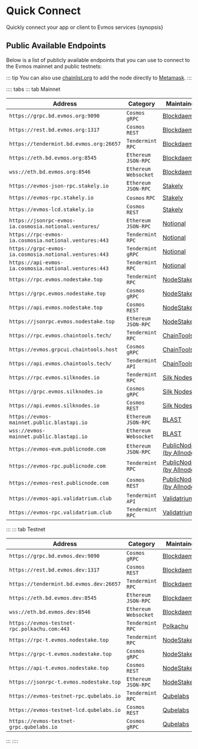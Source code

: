 <!--
order: 2
-->

# Quick Connect

Quickly connect your app or client to Evmos services {synopsis}

## Public Available Endpoints

Below is a list of publicly available endpoints that you can use to connect to the Evmos mainnet and
public testnets:

::: tip
You can also use [chainlist.org](https://chainlist.org/) to add the node directly to [Metamask](./../users/wallets/metamask.md#automatic-import).
:::

<!-- markdown-link-check-disable -->
:::: tabs
::: tab Mainnet

| Address                                       | Category               | Maintainer                              |
| --------------------------------------------- | ---------------------- | --------------------------------------- |
| `https://grpc.bd.evmos.org:9090`              | `Cosmos` `gRPC`        | [Blockdaemon](https://blockdaemon.com/) |
| `https://rest.bd.evmos.org:1317`              | `Cosmos` `REST`        | [Blockdaemon](https://blockdaemon.com/) |
| `https://tendermint.bd.evmos.org:26657`       | `Tendermint` `RPC`     | [Blockdaemon](https://blockdaemon.com/) |
| `https://eth.bd.evmos.org:8545`               | `Ethereum` `JSON-RPC`  | [Blockdaemon](https://blockdaemon.com/) |
| `wss://eth.bd.evmos.org:8546`                 | `Ethereum` `Websocket` | [Blockdaemon](https://blockdaemon.com/) |
| `https://evmos-json-rpc.stakely.io`           | `Ethereum` `JSON-RPC`  | [Stakely](https://stakely.io/)          |
| `https://evmos-rpc.stakely.io`                | `Cosmos` `RPC`         | [Stakely](https://stakely.io/)          |
| `https://evmos-lcd.stakely.io`                | `Cosmos` `REST`        | [Stakely](https://stakely.io/)          |
| `https://jsonrpc-evmos-ia.cosmosia.notional.ventures/` | `Ethereum` `JSON-RPC`  | [Notional](https://notional.ventures/)  |
| `https://rpc-evmos-ia.cosmosia.notional.ventures:443`  | `Tendermint` `RPC`     | [Notional](https://notional.ventures/)  |
| `https://grpc-evmos-ia.cosmosia.notional.ventures:443` | `Tendermint` `gRPC`    | [Notional](https://notional.ventures/)  |
| `https://api-evmos-ia.cosmosia.notional.ventures:443`  | `Tendermint` `RPC`     | [Notional](https://notional.ventures/)  |
| `https://rpc.evmos.nodestake.top`             | `Tendermint` `RPC`     | [NodeStake](https://nodestake.top/)     |
| `https://grpc.evmos.nodestake.top`            | `Cosmos` `gRPC`        | [NodeStake](https://nodestake.top/)     |
| `https://api.evmos.nodestake.top`             | `Cosmos` `REST`        | [NodeStake](https://nodestake.top/)     |
| `https://jsonrpc.evmos.nodestake.top`         | `Ethereum` `JSON-RPC`  | [NodeStake](https://nodestake.top/)     |
| `https://rpc.evmos.chaintools.tech/`          | `Tendermint` `RPC`     | [ChainTools](https://chaintools.tech/)  |
| `https://evmos.grpcui.chaintools.host`        | `Cosmos` `gRPC`        | [ChainTools](https://chaintools.tech/)  |
| `https://api.evmos.chaintools.tech/`          | `Tendermint` `API`     | [ChainTools](https://chaintools.tech/)  |
| `https://rpc.evmos.silknodes.io`              | `Tendermint` `RPC`     | [Silk Nodes](https://silknodes.io/)     |
| `https://grpc.evmos.silknodes.io`             | `Cosmos` `gRPC`        | [Silk Nodes](https://silknodes.io/)     |
| `https://api.evmos.silknodes.io`              | `Cosmos` `REST`        | [Silk Nodes](https://silknodes.io/)     |
| `https://evmos-mainnet.public.blastapi.io`    | `Ethereum` `JSON-RPC`  | [BLAST](https://blastapi.io/)           |
| `wss://evmos-mainnet.public.blastapi.io`      | `Ethereum` `Websocket` | [BLAST](https://blastapi.io/)           |
| `https://evmos-evm.publicnode.com`            | `Ethereum` `JSON-RPC`  | [PublicNode (by Allnodes)](https://evmos.publicnode.com/) |
| `https://evmos-rpc.publicnode.com`            | `Tendermint` `RPC`     | [PublicNode (by Allnodes)](https://evmos.publicnode.com/) |
| `https://evmos-rest.publicnode.com`           | `Cosmos` `REST`        | [PublicNode (by Allnodes)](https://evmos.publicnode.com/) |
| `https://evmos-api.validatrium.club`           | `Tendermint` `API`        | [Validatrium](https://validatrium.com/) |
| `https://evmos-rpc.validatrium.club`           | `Tendermint` `RPC`        | [Validatrium](https://validatrium.com/) |

:::
::: tab Testnet
<!-- markdown-link-check-disable -->

| Address                                      | Category               | Maintainer                              |
| -------------------------------------------- | ---------------------- | --------------------------------------- |
| `https://grpc.bd.evmos.dev:9090`             | `Cosmos` `gRPC`        | [Blockdaemon](https://blockdaemon.com/) |
| `https://rest.bd.evmos.dev:1317`             | `Cosmos` `REST`        | [Blockdaemon](https://blockdaemon.com/) |
| `https://tendermint.bd.evmos.dev:26657`      | `Tendermint` `RPC`     | [Blockdaemon](https://blockdaemon.com/) |
| `https://eth.bd.evmos.dev:8545`              | `Ethereum` `JSON-RPC`  | [Blockdaemon](https://blockdaemon.com/) |
| `wss://eth.bd.evmos.dev:8546`                | `Ethereum` `Websocket` | [Blockdaemon](https://blockdaemon.com/) |
| `https://evmos-testnet-rpc.polkachu.com:443` | `Tendermint` `RPC`     | [Polkachu](https://polkachu.com)        |
| `https://rpc-t.evmos.nodestake.top`          | `Tendermint` `RPC`     | [NodeStake](https://nodestake.top/)     |
| `https://grpc-t.evmos.nodestake.top`         | `Cosmos` `gRPC`        | [NodeStake](https://nodestake.top/)     |
| `https://api-t.evmos.nodestake.top`          | `Cosmos` `REST`        | [NodeStake](https://nodestake.top/)     |
| `https://jsonrpc-t.evmos.nodestake.top`      | `Ethereum` `JSON-RPC`  | [NodeStake](https://nodestake.top/)     |
| `https://evmos-testnet-rpc.qubelabs.io`      | `Tendermint` `RPC`     | [Qubelabs](https://qubelabs.io/)        |
| `https://evmos-testnet-lcd.qubelabs.io`      | `Cosmos` `REST`        | [Qubelabs](https://qubelabs.io/)        |
| `https://evmos-testnet-grpc.qubelabs.io`     | `Cosmos` `gRPC`        | [Qubelabs](https://qubelabs.io/)        |
:::
::::
